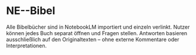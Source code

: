 # NE--Bibel
Alle Bibelbücher sind in NotebookLM importiert und einzeln verlinkt. Nutzer können jedes Buch separat öffnen und Fragen stellen. Antworten basieren ausschließlich auf den Originaltexten – ohne externe Kommentare oder Interpretationen.
